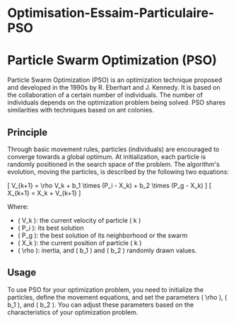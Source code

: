 # Optimisation-Essaim-Particulaire-PSO
# Particle Swarm Optimization (PSO)

Particle Swarm Optimization (PSO) is an optimization technique proposed and developed in the 1990s by R. Eberhart and J. Kennedy. It is based on the collaboration of a certain number of individuals. The number of individuals depends on the optimization problem being solved. PSO shares similarities with techniques based on ant colonies.

## Principle

Through basic movement rules, particles (individuals) are encouraged to converge towards a global optimum. At initialization, each particle is randomly positioned in the search space of the problem. The algorithm's evolution, moving the particles, is described by the following two equations:

\[ V_{k+1} = \rho V_k + b_1 \times (P_i - X_k) + b_2 \times (P_g - X_k) \]
\[ X_{k+1} = X_k + V_{k+1} \]

Where:
- \( V_k \): the current velocity of particle \( k \)
- \( P_i \): its best solution
- \( P_g \): the best solution of its neighborhood or the swarm
- \( X_k \): the current position of particle \( k \)
- \( \rho \): inertia, and \( b_1 \) and \( b_2 \) randomly drawn values.

## Usage

To use PSO for your optimization problem, you need to initialize the particles, define the movement equations, and set the parameters \( \rho \), \( b_1 \), and \( b_2 \). You can adjust these parameters based on the characteristics of your optimization problem.
